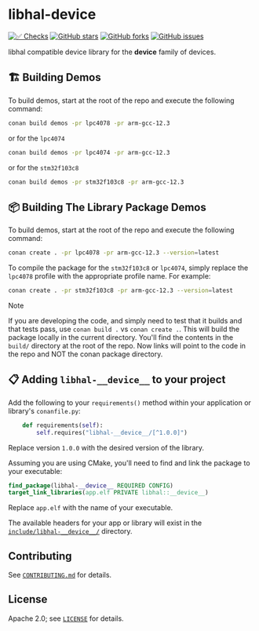# libhal-__device__

[![✅ Checks](https://github.com/libhal/libhal-__device__/actions/workflows/ci.yml/badge.svg)](https://github.com/libhal/libhal-__device__/actions/workflows/ci.yml)
[![GitHub stars](https://img.shields.io/github/stars/libhal/libhal-__device__.svg)](https://github.com/libhal/libhal-__device__/stargazers)
[![GitHub forks](https://img.shields.io/github/forks/libhal/libhal-__device__.svg)](https://github.com/libhal/libhal-__device__/network)
[![GitHub issues](https://img.shields.io/github/issues/libhal/libhal-__device__.svg)](https://github.com/libhal/libhal-__device__/issues)

libhal compatible device library for the __device__ family of devices.

## 🏗️ Building Demos

To build demos, start at the root of the repo and execute the following command:

```bash
conan build demos -pr lpc4078 -pr arm-gcc-12.3
```

or for the `lpc4074`

```bash
conan build demos -pr lpc4074 -pr arm-gcc-12.3
```

or for the `stm32f103c8`

```bash
conan build demos -pr stm32f103c8 -pr arm-gcc-12.3
```

## 📦 Building The Library Package Demos

To build demos, start at the root of the repo and execute the following command:

```bash
conan create . -pr lpc4078 -pr arm-gcc-12.3 --version=latest
```

To compile the package for the `stm32f103c8` or `lpc4074`, simply replace the `lpc4078` profile with the appropriate profile name. For example:

```bash
conan create . -pr stm32f103c8 -pr arm-gcc-12.3 --version=latest
```

> [!NOTE]
> If you are developing the code, and simply need to test that it builds and
> that tests pass, use `conan build .` vs `conan create .`. This will build the
> package locally in the current directory. You'll find the contents in the
> `build/` directory at the root of the repo. Now links will point to the code
> in the repo and NOT the conan package directory.

## 📋 Adding `libhal-__device__` to your project

Add the following to your `requirements()` method within your application or
library's `conanfile.py`:

```python
    def requirements(self):
        self.requires("libhal-__device__/[^1.0.0]")
```

Replace version `1.0.0` with the desired version of the library.

Assuming you are using CMake, you'll need to find and link the package to your
executable:

```cmake
find_package(libhal-__device__ REQUIRED CONFIG)
target_link_libraries(app.elf PRIVATE libhal::__device__)
```

Replace `app.elf` with the name of your executable.

The available headers for your app or library will exist in the
[`include/libhal-__device__/`](./include/libhal-__device__) directory.

## Contributing

See [`CONTRIBUTING.md`](CONTRIBUTING.md) for details.

## License

Apache 2.0; see [`LICENSE`](LICENSE) for details.
